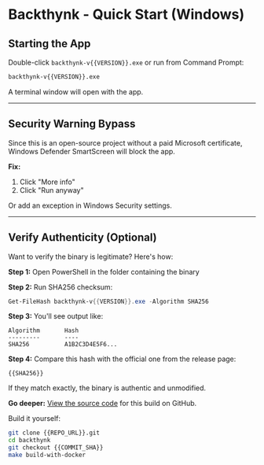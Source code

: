 # Backthynk - Quick Start (Windows)

## Starting the App

Double-click `backthynk-v{{VERSION}}.exe` or run from Command Prompt:

```cmd
backthynk-v{{VERSION}}.exe
```

A terminal window will open with the app.

---

## Security Warning Bypass

Since this is an open-source project without a paid Microsoft certificate, Windows Defender SmartScreen will block the app.

**Fix:**
1. Click "More info"
2. Click "Run anyway"

Or add an exception in Windows Security settings.

---

## Verify Authenticity (Optional)

Want to verify the binary is legitimate? Here's how:

**Step 1:** Open PowerShell in the folder containing the binary

**Step 2:** Run SHA256 checksum:
```powershell
Get-FileHash backthynk-v{{VERSION}}.exe -Algorithm SHA256
```

**Step 3:** You'll see output like:
```
Algorithm       Hash
---------       ----
SHA256          A1B2C3D4E5F6...
```

**Step 4:** Compare this hash with the official one from the release page:
```
{{SHA256}}
```

If they match exactly, the binary is authentic and unmodified.

**Go deeper:** [View the source code]({{REPO_URL}}/tree/{{COMMIT_SHA}}) for this build on GitHub.

Build it yourself:
```bash
git clone {{REPO_URL}}.git
cd backthynk
git checkout {{COMMIT_SHA}}
make build-with-docker
```